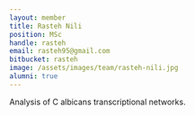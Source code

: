 ```yaml
---
layout: member
title: Rasteh Nili
position: MSc 
handle: rasteh
email: rasteh95@gmail.com
bitbucket: rasteh
image: /assets/images/team/rasteh-nili.jpg
alumni: true
---
```


Analysis of C albicans transcriptional networks.